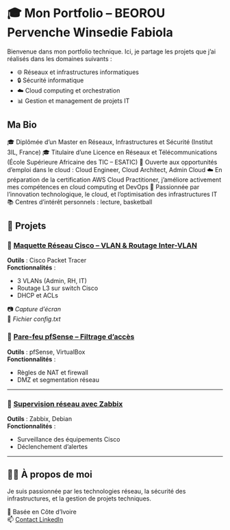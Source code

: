 # 🎓 Mon Portfolio – BEOROU Pervenche Winsedie Fabiola

Bienvenue dans mon portfolio technique. Ici, je partage les projets que j’ai réalisés dans les domaines suivants :  
- 🌐 Réseaux et infrastructures informatiques
- 🔒 Sécurité informatique
- ☁️ Cloud computing et orchestration
- 📊 Gestion et management de projets IT

**Ma Bio**
--

🎓  Diplômée d’un Master en Réseaux, Infrastructures et Sécurité (Institut 3IL, France)
🎓 Titulaire d’une Licence en Réseaux et Télécommunications (École Supérieure Africaine des TIC – ESATIC)
💼 Ouverte aux opportunités d’emploi dans le cloud : Cloud Engineer, Cloud Architect, Admin Cloud
☁️ En préparation de la certification AWS Cloud Practitioner, j’améliore activement mes compétences en cloud computing et DevOps
🚀 Passionnée par l’innovation technologique, le cloud, et l’optimisation des infrastructures IT
📚 Centres d’intérêt personnels : lecture, basketball
  
## 📁 Projets

### 🔹 [Maquette Réseau Cisco – VLAN & Routage Inter-VLAN](./projets/maquette_vlan/)
**Outils** : Cisco Packet Tracer  
**Fonctionnalités** :
- 3 VLANs (Admin, RH, IT)
- Routage L3 sur switch Cisco
- DHCP et ACLs

📷 *Capture d’écran*  
📝 *Fichier config.txt*



### 🔹 [Pare-feu pfSense – Filtrage d’accès](./projets/firewall_pfsense/)
**Outils** : pfSense, VirtualBox  
**Fonctionnalités** :
- Règles de NAT et firewall
- DMZ et segmentation réseau

---

### 🔹 [Supervision réseau avec Zabbix](./projets/supervision_zabbix/)
**Outils** : Zabbix, Debian  
**Fonctionnalités** :
- Surveillance des équipements Cisco
- Déclenchement d’alertes

---

## 👩‍💻 À propos de moi

Je suis passionnée par les technologies réseau, la sécurité des infrastructures, et la gestion de projets techniques.

📍 Basée en Côte d’Ivoire  
📫 [Contact LinkedIn](https://www.linkedin.com/in/pervenche-winsedie-fabiola-beorou-a89a02182)  
